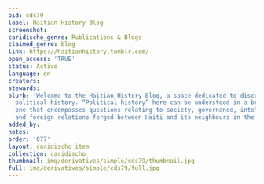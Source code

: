 ```yaml
---
pid: cds79
label: Haitian History Blog
screenshot: 
caridischo_genre: Publications & Blogs
claimed_genre: blog
link: https://haitianhistory.tumblr.com/
open_access: 'TRUE'
status: Active
language: en
creators: 
stewards: 
blurb: 'Welcome to the Haitian History Blog, a space dedicated to discussions on Haiti’s
  political history. “Political history” here can be understood in a broad sense,
  one that encompasses questions relating to society, governance, intellectual history
  and foreign relations forged between Haiti and its neighbours in the Americas. '
added_by: 
notes: 
order: '077'
layout: caridischo_item
collection: caridischo
thumbnail: img/derivatives/simple/cds79/thumbnail.jpg
full: img/derivatives/simple/cds79/full.jpg
---
```

